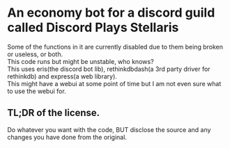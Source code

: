 # An economy bot for a discord guild called Discord Plays Stellaris 
  
Some of the functions in it are currently disabled due to them being broken or useless, or both.  
This code runs but might be unstable, who knows?  
This uses eris(the discord bot lib), rethinkdbdash(a 3rd party driver for rethinkdb) and express(a web library).  
This might have a webui at some point of time but I am not even sure what to use the webui for.  

## TL;DR of the license.
Do whatever you want with the code, BUT disclose the source and any changes you have done from the original.
